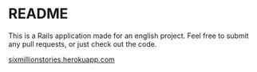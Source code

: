 # README

This is a Rails application made for an english project. Feel free to submit any
pull requests, or just check out the code.

[sixmillionstories.herokuapp.com](sixmillionstories.herokuapp.com)